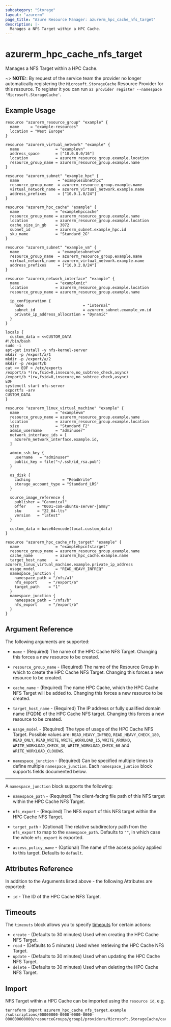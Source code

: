 ```yaml
---
subcategory: "Storage"
layout: "azurerm"
page_title: "Azure Resource Manager: azurerm_hpc_cache_nfs_target"
description: |-
  Manages a NFS Target within a HPC Cache.
---
```


# azurerm_hpc_cache_nfs_target

Manages a NFS Target within a HPC Cache.

~> **NOTE:**: By request of the service team the provider no longer automatically registering the `Microsoft.StorageCache` Resource Provider for this resource. To register it you can run `az provider register --namespace 'Microsoft.StorageCache'`.

## Example Usage

```hcl
resource "azurerm_resource_group" "example" {
  name     = "example-resources"
  location = "West Europe"
}

resource "azurerm_virtual_network" "example" {
  name                = "examplevn"
  address_space       = ["10.0.0.0/16"]
  location            = azurerm_resource_group.example.location
  resource_group_name = azurerm_resource_group.example.name
}

resource "azurerm_subnet" "example_hpc" {
  name                 = "examplesubnethpc"
  resource_group_name  = azurerm_resource_group.example.name
  virtual_network_name = azurerm_virtual_network.example.name
  address_prefixes     = ["10.0.1.0/24"]
}

resource "azurerm_hpc_cache" "example" {
  name                = "examplehpccache"
  resource_group_name = azurerm_resource_group.example.name
  location            = azurerm_resource_group.example.location
  cache_size_in_gb    = 3072
  subnet_id           = azurerm_subnet.example_hpc.id
  sku_name            = "Standard_2G"
}

resource "azurerm_subnet" "example_vm" {
  name                 = "examplesubnetvm"
  resource_group_name  = azurerm_resource_group.example.name
  virtual_network_name = azurerm_virtual_network.example.name
  address_prefixes     = ["10.0.2.0/24"]
}

resource "azurerm_network_interface" "example" {
  name                = "examplenic"
  location            = azurerm_resource_group.example.location
  resource_group_name = azurerm_resource_group.example.name

  ip_configuration {
    name                          = "internal"
    subnet_id                     = azurerm_subnet.example_vm.id
    private_ip_address_allocation = "Dynamic"
  }
}

locals {
  custom_data = <<CUSTOM_DATA
#!/bin/bash
sudo -i 
apt-get install -y nfs-kernel-server
mkdir -p /export/a/1
mkdir -p /export/a/2
mkdir -p /export/b
cat << EOF > /etc/exports
/export/a *(rw,fsid=0,insecure,no_subtree_check,async)
/export/b *(rw,fsid=0,insecure,no_subtree_check,async)
EOF
systemctl start nfs-server
exportfs -arv
CUSTOM_DATA
}

resource "azurerm_linux_virtual_machine" "example" {
  name                = "examplevm"
  resource_group_name = azurerm_resource_group.example.name
  location            = azurerm_resource_group.example.location
  size                = "Standard_F2"
  admin_username      = "adminuser"
  network_interface_ids = [
    azurerm_network_interface.example.id,
  ]

  admin_ssh_key {
    username   = "adminuser"
    public_key = file("~/.ssh/id_rsa.pub")
  }

  os_disk {
    caching              = "ReadWrite"
    storage_account_type = "Standard_LRS"
  }

  source_image_reference {
    publisher = "Canonical"
    offer     = "0001-com-ubuntu-server-jammy"
    sku       = "22_04-lts"
    version   = "latest"
  }

  custom_data = base64encode(local.custom_data)
}

resource "azurerm_hpc_cache_nfs_target" "example" {
  name                = "examplehpcnfstarget"
  resource_group_name = azurerm_resource_group.example.name
  cache_name          = azurerm_hpc_cache.example.name
  target_host_name    = azurerm_linux_virtual_machine.example.private_ip_address
  usage_model         = "READ_HEAVY_INFREQ"
  namespace_junction {
    namespace_path = "/nfs/a1"
    nfs_export     = "/export/a"
    target_path    = "1"
  }
  namespace_junction {
    namespace_path = "/nfs/b"
    nfs_export     = "/export/b"
  }
}
```

## Argument Reference

The following arguments are supported:

* `name` - (Required) The name of the HPC Cache NFS Target. Changing this forces a new resource to be created.

* `resource_group_name` - (Required) The name of the Resource Group in which to create the HPC Cache NFS Target. Changing this forces a new resource to be created.

* `cache_name` - (Required) The name HPC Cache, which the HPC Cache NFS Target will be added to. Changing this forces a new resource to be created.

* `target_host_name` - (Required) The IP address or fully qualified domain name (FQDN) of the HPC Cache NFS target. Changing this forces a new resource to be created.

* `usage_model` - (Required) The type of usage of the HPC Cache NFS Target. Possible values are: `READ_HEAVY_INFREQ`, `READ_HEAVY_CHECK_180`, `READ_ONLY`, `READ_WRITE`, `WRITE_WORKLOAD_15`, `WRITE_AROUND`, `WRITE_WORKLOAD_CHECK_30`, `WRITE_WORKLOAD_CHECK_60` and `WRITE_WORKLOAD_CLOUDWS`.

* `namespace_junction` - (Required) Can be specified multiple times to define multiple `namespace_junction`. Each `namespace_juntion` block supports fields documented below.

---

A `namespace_junction` block supports the following:

* `namespace_path` - (Required) The client-facing file path of this NFS target within the HPC Cache NFS Target.

* `nfs_export` - (Required) The NFS export of this NFS target within the HPC Cache NFS Target.

* `target_path` - (Optional) The relative subdirectory path from the `nfs_export` to map to the `namespace_path`. Defaults to `""`, in which case the whole `nfs_export` is exported.

* `access_policy_name` - (Optional) The name of the access policy applied to this target. Defaults to `default`.

## Attributes Reference

In addition to the Arguments listed above - the following Attributes are exported:

* `id` - The ID of the HPC Cache NFS Target.

## Timeouts

The `timeouts` block allows you to specify [timeouts](https://www.terraform.io/language/resources/syntax#operation-timeouts) for certain actions:

* `create` - (Defaults to 30 minutes) Used when creating the HPC Cache NFS Target.
* `read` - (Defaults to 5 minutes) Used when retrieving the HPC Cache NFS Target.
* `update` - (Defaults to 30 minutes) Used when updating the HPC Cache NFS Target.
* `delete` - (Defaults to 30 minutes) Used when deleting the HPC Cache NFS Target.

## Import

NFS Target within a HPC Cache can be imported using the `resource id`, e.g.

```shell
terraform import azurerm_hpc_cache_nfs_target.example /subscriptions/00000000-0000-0000-0000-000000000000/resourceGroups/group1/providers/Microsoft.StorageCache/caches/cache1/storageTargets/target1
```
